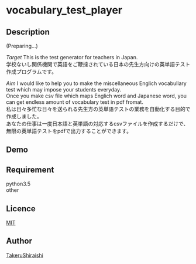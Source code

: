 vocabulary_test_player
====

## Description

(Preparing...)

*Target*
This is the test generator for teachers in Japan.  
学校ないし関係機関で英語をご鞭撻されている日本の先生方向けの英単語テスト作成プログラムです。

*Aim*
I would like to help you to make the miscellaneous Englich vocabullary test which may impose your students everyday.  
Once you make csv file which maps Englich word and Japanese word, you can get endless amount of vocabulary test in pdf fromat.  
私は日々多忙な日々を送られる先生方の英単語テストの業務を自動化する目的で作成しました。  
あなたの仕事は一度日本語と英単語の対応するcsvファイルを作成するだけで、無限の英単語テストをpdfで出力することができます。  

## Demo

## Requirement
python3.5  
other

## Licence

[MIT]()

## Author

[TakeruShiraishi](https://github.com/TakeruShiraishi)

